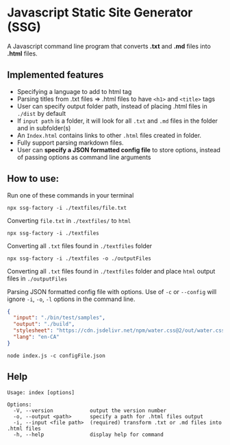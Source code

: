 # Javascript Static Site Generator (SSG)

A Javascript command line program that converts **.txt** and **.md** files into **.html** files.

## Implemented features

- Specifying a language to add to html tag
- Parsing titles from .txt files => .html files to have `<h1>` and `<title>` tags
- User can specify output folder path, instead of placing .html files in `./dist` by default
- If `input path` is a folder, it will look for all `.txt` and `.md` files in the folder and in subfolder(s)
- An `Index.html` contains links to other `.html` files created in folder.
- Fully support parsing markdown files.
- User can **specify a JSON formatted config file** to store options, instead of passing options as command line arguments

## How to use:

Run one of these commands in your terminal

```
npx ssg-factory -i ./textfiles/file.txt
```

Converting `file.txt` in `./textfiles/` to `html`

```
npx ssg-factory -i ./textfiles
```

Converting all `.txt` files found in `./textfiles` folder

```
npx ssg-factory -i ./textfiles -o ./outputFiles
```

Converting all `.txt` files found in `./textfiles` folder and place `html` output files in `./outputFiles`

Parsing JSON formatted config file with options.
Use of `-c` or `--config` will ignore `-i`, `-o`, `-l` options in the command line.

```json
{
  "input": "./bin/test/samples",
  "output": "./build",
  "stylesheet": "https://cdn.jsdelivr.net/npm/water.css@2/out/water.css",
  "lang": "en-CA"
}
```

```
node index.js -c configFile.json
```

## Help

```
Usage: index [options]

Options:
  -V, --version            output the version number
  -o, --output <path>      specify a path for .html files output
  -i, --input <file path>  (required) transform .txt or .md files into .html files
  -h, --help               display help for command
```

